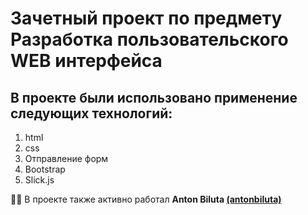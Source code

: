 # Зачетный проект по предмету Разработка пользовательского WEB интерфейса

## В проекте были использовано применение  следующих технологий:
1. html
2. css
3. Отправление форм 
4. Bootstrap
5. Slick.js

👨‍💻 В проекте также активно работал  **Anton Biluta [(antonbiluta)](https://github.com/antonbiluta)**
